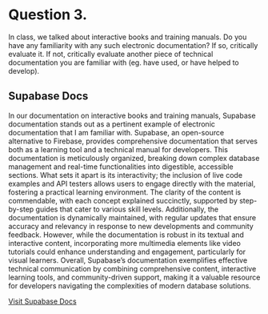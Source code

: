 # Question 3.

In class, we talked about interactive books and training manuals. Do you have any familiarity with any such electronic documentation? If so, critically evaluate it. If not, critically evaluate another piece of technical documentation you are familiar with (eg. have used, or have helped to develop).

## Supabase Docs

In our documentation on interactive books and training manuals, Supabase documentation stands out as a pertinent example of electronic documentation that I am familiar with. Supabase, an open-source alternative to Firebase, provides comprehensive documentation that serves both as a learning tool and a technical manual for developers. This documentation is meticulously organized, breaking down complex database management and real-time functionalities into digestible, accessible sections. What sets it apart is its interactivity; the inclusion of live code examples and API testers allows users to engage directly with the material, fostering a practical learning environment. The clarity of the content is commendable, with each concept explained succinctly, supported by step-by-step guides that cater to various skill levels. Additionally, the documentation is dynamically maintained, with regular updates that ensure accuracy and relevancy in response to new developments and community feedback. However, while the documentation is robust in its textual and interactive content, incorporating more multimedia elements like video tutorials could enhance understanding and engagement, particularly for visual learners. Overall, Supabase’s documentation exemplifies effective technical communication by combining comprehensive content, interactive learning tools, and community-driven support, making it a valuable resource for developers navigating the complexities of modern database solutions.

[Visit Supabase Docs](https://supabase.com/docs)
